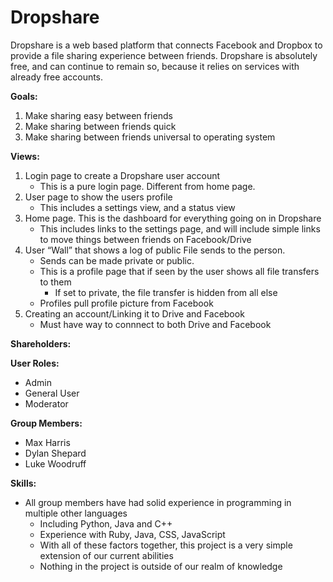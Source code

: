 Dropshare
=========
Dropshare is a web based platform that connects Facebook and Dropbox to provide a file sharing experience between friends. Dropshare is absolutely free, and can continue to remain so, because it relies on services with already free accounts.


**Goals:**

1.  Make sharing easy between friends
2.  Make sharing between friends quick
3.  Make sharing between friends universal to operating system

**Views:**
1.  Login page to create a Dropshare user account
    - This is a pure login page. Different from home page.
2.  User page to show the users profile
    - This includes a settings view, and a status view
3.  Home page. This is the dashboard for everything going on in Dropshare
    - This includes links to the settings page, and will include simple links to     move things between friends on Facebook/Drive
4.  User “Wall” that shows a log of public File sends to the person.
    - Sends can be made private or public.
    - This is a profile page that if seen by the user shows all file transfers to    them
        + If set to private, the file transfer is hidden from all else
    - Profiles pull profile picture from Facebook
5.  Creating an account/Linking it to Drive and Facebook
    - Must have way to connnect to both Drive and Facebook

**Shareholders:**

__User Roles:__

+   Admin  
+   General User   
+   Moderator

**Group Members:**
    
*   Max Harris
*   Dylan Shepard
*   Luke Woodruff

**Skills:**

- All group members have had solid experience in programming in multiple other
languages
    - Including Python, Java and C++
    - Experience with Ruby, Java, CSS, JavaScript
    - With all of these factors together, this project is a very simple extension of our current abilities 
    - Nothing in the project is outside of our realm of knowledge

